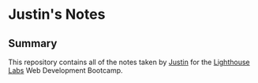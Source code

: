 # Justin's Notes

## Summary

This repository contains all of the notes taken by [Justin](https://github.com/Juicetin22) for the [Lighthouse Labs](https://www.lighthouselabs.ca/) Web Development Bootcamp.